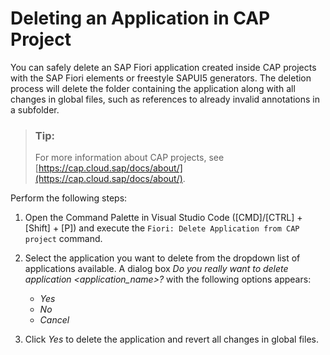 <!-- loio709f83837b3a4e96a17865baf45e9e2c -->

# Deleting an Application in CAP Project

You can safely delete an SAP Fiori application created inside CAP projects with the SAP Fiori elements or freestyle SAPUI5 generators. The deletion process will delete the folder containing the application along with all changes in global files, such as references to already invalid annotations in a subfolder.

> ### Tip:  
> For more information about CAP projects, see [https://cap.cloud.sap/docs/about/](https://cap.cloud.sap/docs/about/).

Perform the following steps:

1.  Open the Command Palette in Visual Studio Code \([CMD\]/[CTRL\] + [Shift\] + [P\]\) and execute the `Fiori: Delete Application from CAP project` command.
2.  Select the application you want to delete from the dropdown list of applications available. A dialog box *Do you really want to delete application <application\_name\>?* with the following options appears:
    -   *Yes*
    -   *No*
    -   *Cancel*

3.  Click *Yes* to delete the application and revert all changes in global files.

